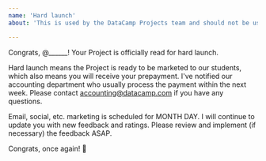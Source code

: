 ```yaml
---
name: 'Hard launch'
about: 'This is used by the DataCamp Projects team and should not be used by instructors.'

---
```


Congrats, @______! Your Project is officially read for hard launch.

Hard launch means the Project is ready to be marketed to our students, which also means you will receive your prepayment. I've notified our accounting department who usually process the payment within the next week. Please contact accounting@datacamp.com if you have any questions.

Email, social, etc. marketing is scheduled for MONTH DAY. I will continue to update you with new feedback and ratings. Please review and implement (if necessary) the feedback ASAP.

Congrats, once again! 🎉 
